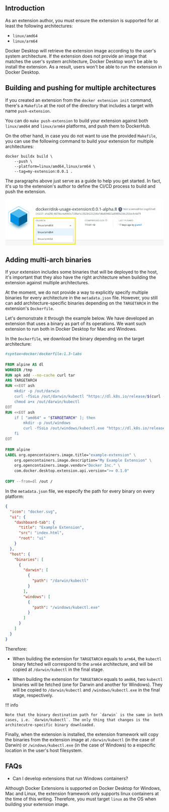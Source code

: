 ## Introduction

As an extension author, you must ensure the extension is supported for at least the following architectures:

- `linux/amd64`
- `linux/arm64`

Docker Desktop will retrieve the extension image according to the user's system architecture. If the extension does not provide an image that matches the user's system architecture, Docker Desktop won't be able to install the extension. As a result, users won't be able to run the extension in Docker Desktop.

## Building and pushing for multiple architectures

If you created an extension from the `docker extension init` command, there's a `Makefile` at the root of the directory that includes a target with name `push-extension`.

You can do `make push-extension` to build your extension against both `linux/amd64` and `linux/arm64` platforms, and push them to DockerHub.

On the other hand, in case you do not want to use the provided `Makefile`, you can use the following command to build your extension for multiple architectures:

```cli
docker buildx build \
    --push \
    --platform=linux/amd64,linux/arm64 \
    --tag=my-extension:0.0.1 .
```

The paragraphs above just serve as a guide to help you get started. In fact, it's up to the extension's author to define the CI/CD process to build and push the extension.

![hub-multi-arch-extension](./images/hub-multi-arch-extension.png)

## Adding multi-arch binaries

If your extension includes some binaries that will be deployed to the host, it's important that they also have the right architecture when building the extension against multiple architectures.

At the moment, we do not provide a way to explicitly specify multiple binaries for every architecture in the `metadata.json` file. However, you still can add architecture-specific binaries depending on the `TARGETARCH` in the extension's `Dockerfile`.

Let's demonstrate it through the example below. We have developed an extension that uses a binary as part of its operations. We want such extension to run both in Docker Desktop for Mac and Windows.

In the `Dockerfile`, we download the binary depending on the target architecture:

```Dockerfile title="Dockerfile" linenums="1" hl_lines="8-9 14-15"
#syntax=docker/dockerfile:1.3-labs

FROM alpine AS dl
WORKDIR /tmp
RUN apk add --no-cache curl tar
ARG TARGETARCH
RUN <<EOT ash
    mkdir -p /out/darwin
    curl -fSsLo /out/darwin/kubectl "https://dl.k8s.io/release/$(curl -Ls https://dl.k8s.io/release/stable.txt)/bin/darwin/${TARGETARCH}/kubectl"
    chmod a+x /out/darwin/kubectl
EOT
RUN <<EOT ash
    if [ "amd64" = "$TARGETARCH" ]; then
        mkdir -p /out/windows
        curl -fSsLo /out/windows/kubectl.exe "https://dl.k8s.io/release/$(curl -Ls https://dl.k8s.io/release/stable.txt)/bin/windows/amd64/kubectl.exe"
    fi
EOT

FROM alpine
LABEL org.opencontainers.image.title="example-extension" \
    org.opencontainers.image.description="My Example Extension" \
    org.opencontainers.image.vendor="Docker Inc." \
    com.docker.desktop.extension.api.version=">= 0.1.0"

COPY --from=dl /out /
```

In the `metadata.json` file, we especify the path for every binary on every platform:

```json title="metadata.json" linenums="1" hl_lines="12-25"
{
  "icon": "docker.svg",
  "ui": {
    "dashboard-tab": {
      "title": "Example Extension",
      "src": "index.html",
      "root": "ui"
    }
  },
  "host": {
    "binaries": [
      {
        "darwin": [
          {
            "path": "/darwin/kubectl"
          }
        ],
        "windows": [
          {
            "path": "/windows/kubectl.exe"
          }
        ]
      }
    ]
  }
}
```

Therefore:

- When building the extension for `TARGETARCH` equals to `arm64`, the `kubectl` binary fetched will correspond to the `arm64` architecture, and will be copied at `/darwin/kubectl` in the final stage.

- When building the extension for `TARGETARCH` equals to `amd64`, two `kubectl` binaries will be fetched (one for Darwin and another for Windows). They will be copied to `/darwin/kubectl` and `/windows/kubectl.exe` in the final stage, respectively.

!!! info

    Note that the binary destination path for `darwin` is the same in both cases, i.e. `darwin/kubectl`. The only thing that changes is the architecutre-specific binary downloaded.

Finally, when the extension is installed, the extension framework will copy the binaries from the extension image at `/darwin/kubectl` (in the case of Darwin) or `/windows/kubectl.exe` (in the case of Windows) to a especific location in the user's host filesystem.

## FAQs

- Can I develop extensions that run Windows containers?

Although Docker Extensions is supported on Docker Desktop for Windows, Mac and Linux, the extension framework only supports linux containers at the time of this writing. Therefore, you must target `linux` as the OS when building your extension image.
